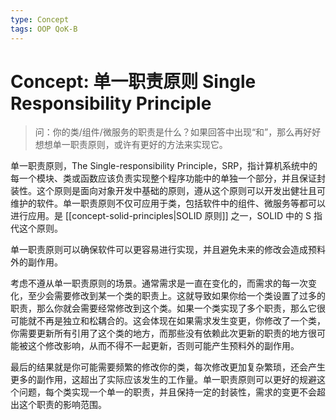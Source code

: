 ```yaml
---
type: Concept
tags: OOP QoK-B
---
```


# Concept: 单一职责原则 Single Responsibility Principle

> 问：你的类/组件/微服务的职责是什么？如果回答中出现“和”，那么再好好想想单一职责原则，或许有更好的方法来实现它。

单一职责原则，The Single-responsibility Principle，SRP，指计算机系统中的每一个模块、类或函数应该负责实现整个程序功能中的单独一个部分，并且保证封装性。这个原则是面向对象开发中基础的原则，遵从这个原则可以开发出健壮且可维护的软件。单一职责原则不仅可应用于类，包括软件中的组件、微服务等都可以进行应用。是 [[concept-solid-principles|SOLID 原则]] 之一，SOLID 中的 S 指代这个原则。

单一职责原则可以确保软件可以更容易进行实现，并且避免未来的修改会造成预料外的副作用。

考虑不遵从单一职责原则的场景。通常需求是一直在变化的，而需求的每一次变化，至少会需要修改到某一个类的职责上。这就导致如果你给一个类设置了过多的职责，那么你就会需要经常修改到这个类。如果一个类实现了多个职责，那么它很可能就不再是独立和松耦合的。这会体现在如果需求发生变更，你修改了一个类，你需要更新所有引用了这个类的地方，而那些没有依赖此次更新的职责的地方很可能被这个修改影响，从而不得不一起更新，否则可能产生预料外的副作用。

最后的结果就是你可能需要频繁的修改你的类，每次修改更加复杂繁琐，还会产生更多的副作用，这超出了实际应该发生的工作量。单一职责原则可以更好的规避这个问题，每个类实现一个单一的职责，并且保持一定的封装性，需求的变更不会超出这个职责的影响范围。
